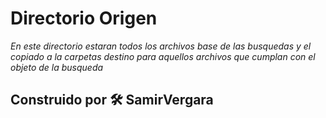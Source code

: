# Directorio Origen

_En este directorio estaran todos los archivos base de las busquedas y el copiado a la carpetas destino para aquellos archivos que cumplan con el objeto de la busqueda_

## Construido por 🛠️ SamirVergara
